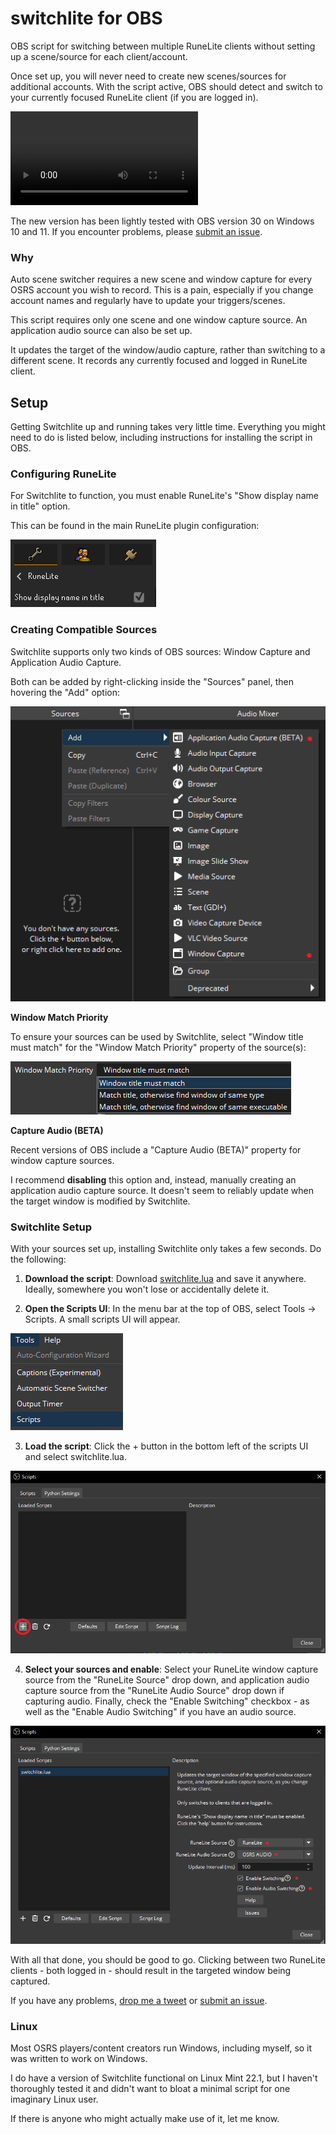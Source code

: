 # switchlite for OBS
OBS script for switching between multiple RuneLite clients without setting up a scene/source for each client/account.

Once set up, you will never need to create new scenes/sources for additional accounts. With the script active, OBS should detect and switch to your currently focused RuneLite client (if you are logged in).

![image](/img/switchlite_example.mp4)

The new version has been lightly tested with OBS version 30 on Windows 10 and 11. If you encounter problems, please [submit an issue](https://github.com/mlgudi/switchlite/issues).

### Why

Auto scene switcher requires a new scene and window capture for every OSRS account you wish to record. This is a pain, especially if you change account names and regularly have to update your triggers/scenes.

This script requires only one scene and one window capture source. An application audio source can also be set up.

It updates the target of the window/audio capture, rather than switching to a different scene. It records any currently focused and logged in RuneLite client.

## Setup

Getting Switchlite up and running takes very little time. Everything you might need to do is listed below, including instructions for installing the script in OBS.

### Configuring RuneLite

For Switchlite to function, you must enable RuneLite's "Show display name in title" option.

This can be found in the main RuneLite plugin configuration:

![image](/img/show_display_name_in_title.png)

### Creating Compatible Sources

Switchlite supports only two kinds of OBS sources: Window Capture and Application Audio Capture.

Both can be added by right-clicking inside the "Sources" panel, then hovering the "Add" option:

![image](/img/add_sources.png)

**Window Match Priority**

To ensure your sources can be used by Switchlite, select "Window title must match" for the "Window Match Priority" property of the source(s):

![image](/img/window_match_priority.png)

**Capture Audio (BETA)**

Recent versions of OBS include a "Capture Audio (BETA)" property for window capture sources.

I recommend **disabling** this option and, instead, manually creating an application audio capture source. It doesn't seem to reliably update when the target window is modified by Switchlite.

### Switchlite Setup

With your sources set up, installing Switchlite only takes a few seconds. Do the following:

1. **Download the script**: Download [switchlite.lua](switchlite.lua) and save it anywhere. Ideally, somewhere you won't lose or accidentally delete it.

2. **Open the Scripts UI**: In the menu bar at the top of OBS, select Tools -> Scripts. A small scripts UI will appear.

![image](/img/tools_scripts.png)

3. **Load the script**: Click the + button in the bottom left of the scripts UI and select switchlite.lua.

![image](/img/scripts_ui.png)

4. **Select your sources and enable**: Select your RuneLite window capture source from the "RuneLite Source" drop down, and application audio capture source from the "RuneLite Audio Source" drop down if capturing audio. Finally, check the "Enable Switching" checkbox - as well as the "Enable Audio Switching" if you have an audio source.

![image](/img/script_ui_setup.png)

With all that done, you should be good to go. Clicking between two RuneLite clients - both logged in - should result in the targeted window being captured.

If you have any problems, [drop me a tweet](https://x.com/MLGudi) or [submit an issue](https://github.com/mlgudi/switchlite/issues).

### Linux

Most OSRS players/content creators run Windows, including myself, so it was written to work on Windows.

I do have a version of Switchlite functional on Linux Mint 22.1, but I haven't thoroughly tested it and didn't want to bloat a minimal script for one imaginary Linux user.

If there is anyone who might actually make use of it, let me know.
